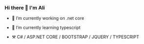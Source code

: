 ### Hi there 👋 I'm Ali


- 🔭 I’m currently working on .net core
- 🌱 I’m currently learning typescript

- ⚒️ C# / ASP.NET CORE / BOOTSTRAP / JQUERY / TYPESCRIPT
